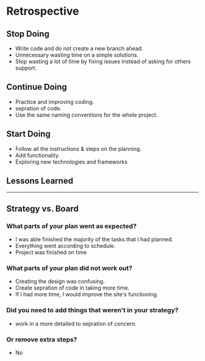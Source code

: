 # Retrospective

## Stop Doing

- Write code and do not create a new branch ahead.
- Unnecessary wasting time on a simple solutions.
- Stop wasting a lot of time by fixing issues instead of asking for others
  support.

## Continue Doing

- Practice and improving coding.
- sepration of code.
- Use the same naming conventions for the whole project.

## Start Doing

- Follow all the instructions & steps on the planning.
- Add functionality.
- Exploring new technologies and frameworks

## Lessons Learned

---

## Strategy vs. Board

### What parts of your plan went as expected?

- I was able finished the majority of the tasks that I had planned.
- Everything went according to schedule.
- Project was finished on time

### What parts of your plan did not work out?

- Creating the design was confusing.
- Create sepration of code in taking more time. 
- If I had more time, I would improve the site's functioning.

### Did you need to add things that weren't in your strategy?

- work in a more detailed to sepration of concern.

### Or remove extra steps?

- No

